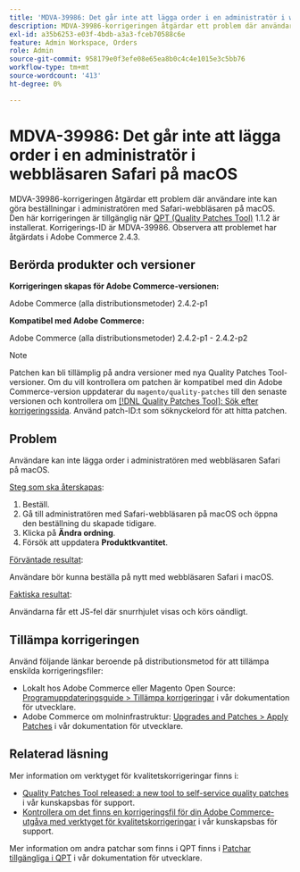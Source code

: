 ```yaml
---
title: 'MDVA-39986: Det går inte att lägga order i en administratör i webbläsaren Safari på macOS'
description: MDVA-39986-korrigeringen åtgärdar ett problem där användare inte kan göra beställningar i administratören med Safari-webbläsaren på macOS. Den här korrigeringen är tillgänglig när [QPT-verktyget (Quality Patches Tool)](https://devdocs.magento.com/guides/v2.4/comp-mgr/patching.html#mqp) 1.1.2 är installerat. Korrigerings-ID är MDVA-39986. Observera att problemet har åtgärdats i Adobe Commerce 2.4.3.
exl-id: a35b6253-e03f-4bdb-a3a3-fceb70588c6e
feature: Admin Workspace, Orders
role: Admin
source-git-commit: 958179e0f3efe08e65ea8b0c4c4e1015e3c5bb76
workflow-type: tm+mt
source-wordcount: '413'
ht-degree: 0%

---
```


# MDVA-39986: Det går inte att lägga order i en administratör i webbläsaren Safari på macOS

MDVA-39986-korrigeringen åtgärdar ett problem där användare inte kan göra beställningar i administratören med Safari-webbläsaren på macOS. Den här korrigeringen är tillgänglig när [QPT (Quality Patches Tool)](https://devdocs.magento.com/guides/v2.4/comp-mgr/patching.html#mqp) 1.1.2 är installerat. Korrigerings-ID är MDVA-39986. Observera att problemet har åtgärdats i Adobe Commerce 2.4.3.

## Berörda produkter och versioner

**Korrigeringen skapas för Adobe Commerce-versionen:**

Adobe Commerce (alla distributionsmetoder) 2.4.2-p1

**Kompatibel med Adobe Commerce:**

Adobe Commerce (alla distributionsmetoder) 2.4.2-p1 - 2.4.2-p2

>[!NOTE]
>
>Patchen kan bli tillämplig på andra versioner med nya Quality Patches Tool-versioner. Om du vill kontrollera om patchen är kompatibel med din Adobe Commerce-version uppdaterar du `magento/quality-patches` till den senaste versionen och kontrollera om [[!DNL Quality Patches Tool]: Sök efter korrigeringssida](https://devdocs.magento.com/quality-patches/tool.html#patch-grid). Använd patch-ID:t som söknyckelord för att hitta patchen.

## Problem

Användare kan inte lägga order i administratören med webbläsaren Safari på macOS.

<u>Steg som ska återskapas</u>:

1. Beställ.
1. Gå till administratören med Safari-webbläsaren på macOS och öppna den beställning du skapade tidigare.
1. Klicka på **Ändra ordning**.
1. Försök att uppdatera **Produktkvantitet**.

<u>Förväntade resultat</u>:

Användare bör kunna beställa på nytt med webbläsaren Safari i macOS.

<u>Faktiska resultat</u>:

Användarna får ett JS-fel där snurrhjulet visas och körs oändligt.

## Tillämpa korrigeringen

Använd följande länkar beroende på distributionsmetod för att tillämpa enskilda korrigeringsfiler:

* Lokalt hos Adobe Commerce eller Magento Open Source: [Programuppdateringsguide > Tillämpa korrigeringar](https://devdocs.magento.com/guides/v2.4/comp-mgr/patching/mqp.html) i vår dokumentation för utvecklare.
* Adobe Commerce om molninfrastruktur: [Upgrades and Patches > Apply Patches](https://devdocs.magento.com/cloud/project/project-patch.html) i vår dokumentation för utvecklare.

## Relaterad läsning

Mer information om verktyget för kvalitetskorrigeringar finns i:

* [Quality Patches Tool released: a new tool to self-service quality patches](/help/announcements/adobe-commerce-announcements/magento-quality-patches-released-new-tool-to-self-serve-quality-patches.md) i vår kunskapsbas för support.
* [Kontrollera om det finns en korrigeringsfil för din Adobe Commerce-utgåva med verktyget för kvalitetskorrigeringar](/help/support-tools/patches-available-in-qpt-tool/check-patch-for-magento-issue-with-magento-quality-patches.md) i vår kunskapsbas för support.

Mer information om andra patchar som finns i QPT finns i [Patchar tillgängliga i QPT](https://devdocs.magento.com/quality-patches/tool.html#patch-grid) i vår dokumentation för utvecklare.
